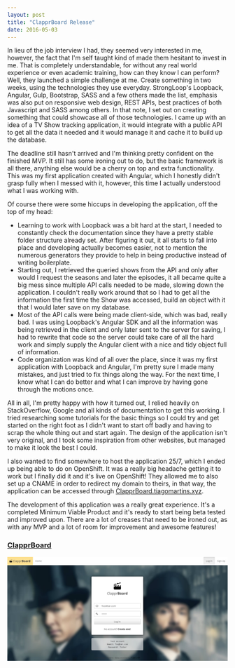 ```yaml
---
layout: post
title: "ClapprBoard Release"
date: 2016-05-03
---
```


In lieu of the job interview I had, they seemed very interested in me, however, the fact that I'm self taught kind of made them hesitant to invest in me. That is completely understandable, for without any real world experience or even academic training, how can they know I can perform? 
Well, they launched a simple challenge at me. Create something in two weeks, using the technologies they use everyday. StrongLoop's Loopback, Angular, Gulp, Bootstrap, SASS and a few others made the list, emphasis was also put on responsive web design, REST APIs, best practices of both Javascript and SASS among others. In that note, I set out on creating something that could showcase all of those technologies. I came up with an idea of a TV Show tracking application, it would integrate with a public API to get all the data it needed and it would manage it and cache it to build up the database. 

The deadline still hasn't arrived and I'm thinking pretty confident on the finished MVP. It still has some ironing out to do, but the basic framework is all there, anything else would be a cherry on top and extra functionality. 
This was my first application created with Angular, which I honestly didn't grasp fully when I messed with it, however, this time I actually understood what I was working with. 

Of course there were some hiccups in developing the application, off the top of my head: 
- Learning to work with Loopback was a bit hard at the start, I needed to constantly check the documentation since they have a pretty stable folder structure already set. After figuring it out, it all starts to fall into place and developing actually becomes easier, not to mention the numerous generators they provide to help in being productive instead of writing boilerplate.
- Starting out, I retrieved the queried shows from the API and only after would I request the seasons and later the episodes, it all became quite a big mess since multiple API calls needed to be made, slowing down the application. I couldn't really work around that so I had to get all the information the first time the Show was accessed, build an object with it that I would later save on my database.
- Most of the API calls were being made client-side, which was bad, really bad. I was using Loopback's Angular SDK and all the information was being retrieved in the client and only later sent to the server for saving, I had to rewrite that code so the server could take care of all the hard work and simply supply the Angular client with a nice and tidy object full of information.
- Code organization was kind of all over the place, since it was my first application with Loopback and Angular, I'm pretty sure I made many mistakes, and just tried to fix things along the way. For the next time, I know what I can do better and what I can improve by having gone through the motions once. 

All in all, I'm pretty happy with how it turned out, I relied heavily on StackOverflow, Google and all kinds of documentation to get this working. I tried researching some tutorials for the basic things so I could try and get started on the right foot as I didn't want to start off badly and having to scrap the whole thing out and start again. The design of the application isn't very original, and I took some inspiration from other websites, but managed to make it look the best I could. 

I also wanted to find somewhere to host the application 25/7, which I ended up being able to do on OpenShift. It was a really big headache getting it to work but I finally did it and it's live on OpenShift! They allowed me to also set up a CNAME in order to redirect my domain to theirs, in that way, the application can be accessed through [ClapprBoard.tiagomartins.xyz](ClapprBoard.tiagomartins.xyz). 

The development of this application was a really great experience. It's a completed Minimum Viable Product and it's ready to start being beta tested and improved upon. There are a lot of creases that need to be ironed out, as with any MVP and a lot of room for improvement and awesome features! 

### [ClapprBoard](http://clapprboard.tiagomartins.xyz)

![Screenshot](/assets/postimages/clapprboard-login.jpg)